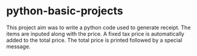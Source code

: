 # python-basic-projects
This project aim was to write a python code used to generate receipt.
The items are inputed along with the price.
A fixed tax price is automatically added to the total price.
The total price is printed followed by a special message.
